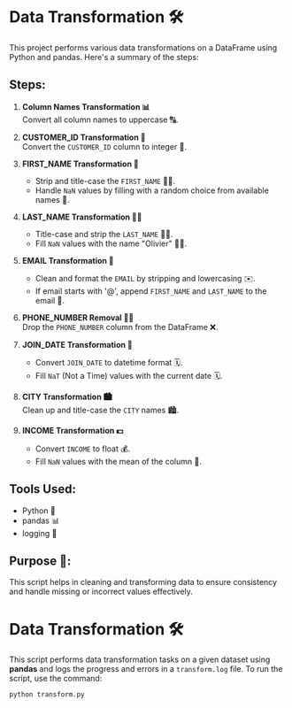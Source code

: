 
# Data Transformation 🛠️

This project performs various data transformations on a DataFrame using Python and pandas. Here's a summary of the steps:

## Steps:

1. **Column Names Transformation 📊**  
   Convert all column names to uppercase 🔠.

2. **CUSTOMER_ID Transformation 💼**  
   Convert the `CUSTOMER_ID` column to integer 🧮.

3. **FIRST_NAME Transformation 👤**  
   - Strip and title-case the `FIRST_NAME` 💁‍♂️.
   - Handle `NaN` values by filling with a random choice from available names 🎲.

4. **LAST_NAME Transformation 🧑‍🦱**  
   - Title-case and strip the `LAST_NAME` 🧑‍🦱.
   - Fill `NaN` values with the name "Olivier" 👨‍🦳.

5. **EMAIL Transformation 📧**  
   - Clean and format the `EMAIL` by stripping and lowercasing ✉️.
   - If email starts with '@', append `FIRST_NAME` and `LAST_NAME` to the email 📝.

6. **PHONE_NUMBER Removal 🚫📱**  
   Drop the `PHONE_NUMBER` column from the DataFrame ❌.

7. **JOIN_DATE Transformation 📅**  
   - Convert `JOIN_DATE` to datetime format 🗓️.
   - Fill `NaT` (Not a Time) values with the current date 🗓️.

8. **CITY Transformation 🏙️**  
   Clean up and title-case the `CITY` names 🏙️.

9. **INCOME Transformation 💵**  
   - Convert `INCOME` to float 💰.
   - Fill `NaN` values with the mean of the column 🧮.

## Tools Used:

- Python 🐍
- pandas 📊
- logging 📜

## Purpose 🎯:

This script helps in cleaning and transforming data to ensure consistency and handle missing or incorrect values effectively.

# Data Transformation 🛠️

This script performs data transformation tasks on a given dataset using **pandas** and logs the progress and errors in a `transform.log` file. To run the script, use the command:

```bash
python transform.py
